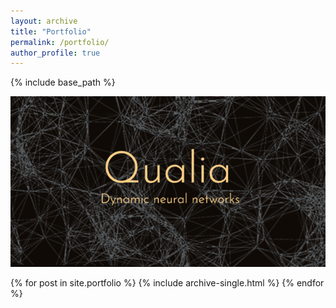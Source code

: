 ```yaml
---
layout: archive
title: "Portfolio"
permalink: /portfolio/
author_profile: true
---
```


{% include base_path %}

<p align="center">
  <img src="https://github.com/Kashu7100/Kashu7100.github.io/blob/master/images/qualia.png" />
</p>


{% for post in site.portfolio %}
  {% include archive-single.html %}
{% endfor %}
